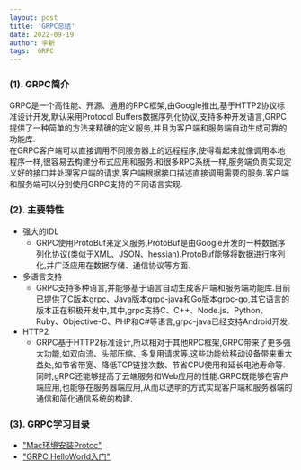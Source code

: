 ```yaml
---
layout: post
title: 'GRPC总结' 
date: 2022-09-19
author: 李新
tags:  GRPC
---
```



### (1). GRPC简介
GRPC是一个高性能、开源、通用的RPC框架,由Google推出,基于HTTP2协议标准设计开发,默认采用Protocol Buffers数据序列化协议,支持多种开发语言,GRPC提供了一种简单的方法来精确的定义服务,并且为客户端和服务端自动生成可靠的功能库.   
在GRPC客户端可以直接调用不同服务器上的远程程序,使得看起来就像调用本地程序一样,很容易去构建分布式应用和服务.和很多RPC系统一样,服务端负责实现定义好的接口并处理客户端的请求,客户端根据接口描述直接调用需要的服务.客户端和服务端可以分别使用GRPC支持的不同语言实现. 

### (2). 主要特性
+ 强大的IDL
  - GRPC使用ProtoBuf来定义服务,ProtoBuf是由Google开发的一种数据序列化协议(类似于XML、JSON、hessian).ProtoBuf能够将数据进行序列化,并广泛应用在数据存储、通信协议等方面.  
+ 多语言支持
  - GRPC支持多种语言,并能够基于语言自动生成客户端和服务端功能库.目前已提供了C版本grpc、Java版本grpc-java和Go版本grpc-go,其它语言的版本正在积极开发中,其中,grpc支持C、C++、Node.js、Python、Ruby、Objective-C、PHP和C#等语言,grpc-java已经支持Android开发. 
+ HTTP2
  - GRPC基于HTTP2标准设计,所以相对于其他RPC框架,GRPC带来了更多强大功能,如双向流、头部压缩、多复用请求等.这些功能给移动设备带来重大益处,如节省带宽、降低TCP链接次数、节省CPU使用和延长电池寿命等.同时,gRPC还能够提高了云端服务和Web应用的性能.GRPC既能够在客户端应用,也能够在服务器端应用,从而以透明的方式实现客户端和服务器端的通信和简化通信系统的构建.  

### (3). GRPC学习目录
+ ["Mac环境安装Protoc"](/2022/09/19/Mac-Install-Protoc.html) 
+ ["GRPC HelloWorld入门"](/2022/09/19/GRPC-HelloWorld.html)

